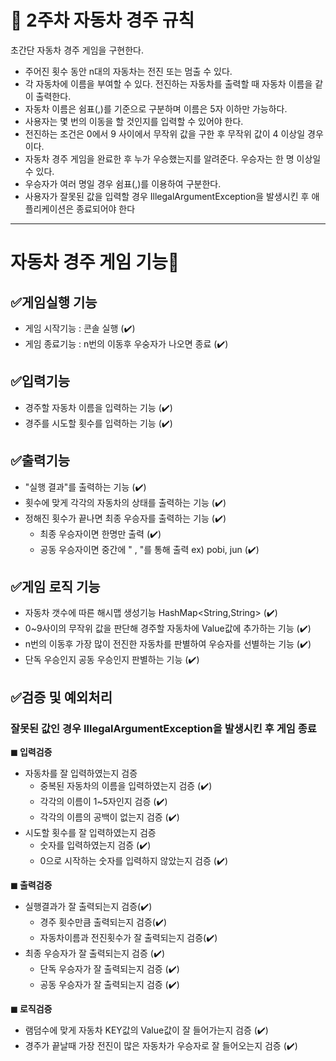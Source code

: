 # 🚀 2주차 자동차 경주 규칙

초간단 자동차 경주 게임을 구현한다.

- 주어진 횟수 동안 n대의 자동차는 전진 또는 멈출 수 있다.
- 각 자동차에 이름을 부여할 수 있다. 전진하는 자동차를 출력할 때 자동차 이름을 같이 출력한다.
-  자동차 이름은 쉼표(,)를 기준으로 구분하며 이름은 5자 이하만 가능하다.
- 사용자는 몇 번의 이동을 할 것인지를 입력할 수 있어야 한다.
- 전진하는 조건은 0에서 9 사이에서 무작위 값을 구한 후 무작위 값이 4 이상일 경우이다.
- 자동차 경주 게임을 완료한 후 누가 우승했는지를 알려준다. 우승자는 한 명 이상일 수 있다.
- 우승자가 여러 명일 경우 쉼표(,)를 이용하여 구분한다.
- 사용자가 잘못된 값을 입력할 경우 IllegalArgumentException을 발생시킨 후 애플리케이션은 종료되어야 한다

---


# 자동차 경주 게임  기능📑
## ✅게임실행 기능
- 게임 시작기능 : 콘솔 실행 (✔️)
- 게임 종료기능 : n번의 이동후 우숭자가 나오면 종료 (✔️)

## ✅입력기능
- 경주할 자동차 이름을 입력하는 기능 (✔️)
- 경주를 시도할 횟수를 입력하는 기능 (✔️)

## ✅출력기능
- "실행 결과"를 출력하는 기능 (✔️)
- 횟수에 맞게 각각의 자동차의 상태를 출력하는 기능 (✔️)
- 정해진 횟수가 끝나면 최종 우승자를 출력하는 기능 (✔️)
  - 최종 우승자이면 한명만 출력 (✔️)
  - 공동 우승자이면 중간에 " , "를 통해 출력 ex) pobi, jun (✔️)

## ✅게임 로직 기능
- 자동차 갯수에 따른 해시맵 생성기능 HashMap<String,String> (✔️)
- 0~9사이의 무작위 값을 판단해 경주할 자동차에 Value값에 추가하는 기능 (✔️)
- n번의 이동후 가장 많이 전진한 자동차를 판별하여 우승자를 선별하는 기능 (✔️)
- 단독 우승인지 공동 우승인지 판별하는 기능 (✔️)
## ✅검증 및 예외처리

### 잘못된 값인 경우 IllegalArgumentException을 발생시킨 후 게임 종료


**◼ 입력검증**
- 자동차를 잘 입력하였는지 검증
  - 중복된 자동차의 이름을 입력하였는지 검증 (✔️)
  - 각각의 이름이 1~5자인지 검증 (✔️)
  - 각각의 이름의 공백이 없는지 검증 (✔️)
- 시도할 횟수를 잘 입력하였는지 검증
  - 숫자를 입력하였는지 검증 (✔️)
  - 0으로 시작하는 숫자를 입력하지 않았는지 검증 (✔️)


**◼ 출력검증**
- 실행결과가 잘 출력되는지 검증(✔️)
  - 경주 횟수만큼 출력되는지 검증(✔️)
  - 자동차이름과 전진횟수가 잘 출력되는지 검증(✔️)
- 최종 우승자가 잘 출력되는지 검증 (✔️)
  - 단독 우승자가 잘 출력되는지 검증 (✔️)
  - 공동 우승자가 잘 출력되는지 검증 (✔️)


**◼ 로직검증**
- 램덤수에 맞게 자동차 KEY값의 Value값이 잘 들어가는지 검증 (✔️)
- 경주가 끝날때 가장 전진이 많은 자동차가 우승자로 잘 들어오는지 검증 (✔️)
